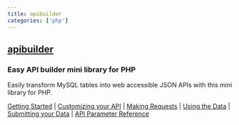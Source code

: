 ```yaml
---
title: apibuilder
categories: ['php']
---
```

## [apibuilder](https://github.com/brannondorsey/apibuilder)

### Easy API builder mini library for PHP

Easily transform MySQL tables into web accessible JSON APIs with this mini library for PHP.

[Getting Started](#getting-started) | [Customizing your API](#customizing-your-api) | [Making Requests](#making-requests) | [Using the Data](#using-the-data) | [Submitting your Data](#submitting-data-to-your-database) | [API Parameter Reference](#api-parameter-reference)

